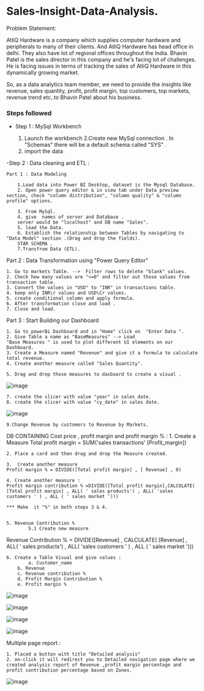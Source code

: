 # Sales-Insight-Data-Analysis.

Problem Statement:

AtliQ Hardware is a company which supplies computer hardware and peripherals to many of their clients. And AtliQ Hardware has head office in delhi. They also have lot of regional offices throughout the India.
Bhavin Patel is the sales director in this company and he's facing lot of challenges. He is facing issues in terms of tracking the sales of AtliQ Hardware in this dynamically growing market.

So, as a data analytics team member, we need to provide the insights like revenue, sales quantity, profit, profit margin, top customers, top markets, revenue trend etc..to Bhavin Patel about his business.

### Steps followed 

- Step 1 :  MySql Workbench 

	
  
  1. Launch the workbench
	2.Create new MySql connection .
	In "Schemas"  there      will be a default schema called "SYS" .
	3. import the data
 
-Step 2 :  Data cleaning and ETL :


	Part 1 : Data Modeling

 		1.Load data into Power BI Desktop, dataset is the Mysql Database.
		2. Open power query editor & in view tab under Data preview section, check "column distribution", "column quality" & "column profile" options.

		3. From MySql.
		4. give  names of server and Database .
 		server would be "localhost" and DB name "Sales".
		5. load the Data. 
		6. Establish the relationship between Tables by navigating to "Data Model" section .(Drag and drop the fields).
		STAR SCHEMA .
		7.Transfrom Data (ETL).


Part 2 : Data Transformation using "Power Query Editor"

	1. Go to markets Table. -->  Filter rows to delete "blank" values.
	2. Check how many values are "<=0" and filter out those values from transaction table.
	3. Convert the values in "USD" to "INR" in transactions table.
	4. keep only INR\r values and USD\Cr values.
	5. create conditional column and apply formula.
	6. After transformation close and load .
	7. Close and load.

Part 3 : Start Building our Dashboard

	1. Go to powerBi Dashboard and in "Home" click on  "Enter Data ". 
	2. Give Table a name as "BaseMeasures" --> Load
	"Base Measures " is used to plot different UI elements on our Dashboard.
	3. Create a Measure named "Revenue" and give it a formula to calculate total revenue.
	4. Create another measure called "Sales Quantity".

	5. Drag and drop those measures to dasboard to create a visual .
	
	
![image](https://github.com/user-attachments/assets/f5456f08-1f46-4833-90f4-c03f23ef7aae)




	7. create the slicer with value "year" in sales date.  
	8. create the slicer with value "cy_date" in sales date.  

 ![image](https://github.com/user-attachments/assets/9b65055c-d723-4a4e-b9cc-1f1ac3a090ec)


	9.Change Revenue by customers to Revenue by Markets.

DB CONTAINING Cost price , profit margin and profit margin % :
	1. Create a Measure 
	Total profit margin = SUM('sales transactions' [Profit_margin])

	2. Place a card and then drag and drop the Measure created.

	3.  Create another measure 
	Profit margin % = DIVIDE([Total profit margin] , [ Revenue] , 0) 

	4. Create another measure :
	Profit margin contribution % =DIVIDE([Total profit margin],CALCULATE( [Total profit margin] , ALL( ' sales products') , ALL( 'sales customers ' ) , ALL ( ' sales market ')))

	*** Make  it "%" in both steps 3 & 4.


	5. Revenue Contribution %
        	5.1 Create new measure 
Revenue Contribution % = DIVIDE([Revenue] , CALCULATE( [Revenue] , ALL( ' sales products') , ALL( 'sales customers ' ) , ALL ( ' sales market ')))


 	
	6. Create a Table Visual and give values :
         	a. Customer_name
	 	b. Revenue  
	 	c. Revenue contribution % 
	 	d. Profit Margin Contribution %
	 	e. Profit margin %

   ![image](https://github.com/user-attachments/assets/cd511ce2-7af6-460e-904f-adaff6664d41)


   ![image](https://github.com/user-attachments/assets/2f3c73d2-403a-438c-90ea-7e7a5e3fdbdd)

   ![image](https://github.com/user-attachments/assets/5353814d-8e55-4f6d-848d-34c0f8fcf922)


  
![image](https://github.com/user-attachments/assets/3ec1ca3e-7010-4fc3-a208-66f953dbf26c)








Multiple page report :

	1. Placed a button with title "Detailed analysis"
	2. on-click it will redirect you to Detailed navigation page where we created analysis report of Revenue ,profit margin percentage and profit contribution percentage based on Zones.

 ![image](https://github.com/user-attachments/assets/01f97afe-b406-4b1b-b0d2-19a6617f4870)


   

